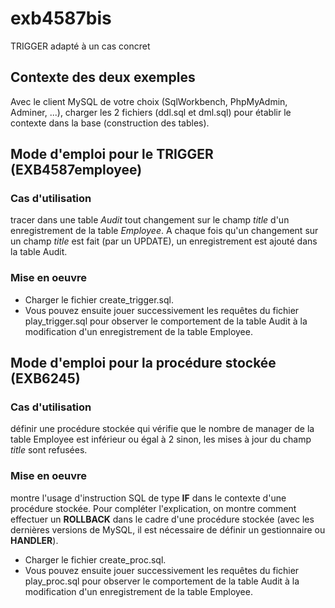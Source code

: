 # exb4587bis
TRIGGER adapté à un cas concret

## Contexte des deux exemples
Avec le client MySQL de votre choix (SqlWorkbench, PhpMyAdmin, Adminer, ...), charger les 2 fichiers (ddl.sql et dml.sql) pour établir le contexte dans la base (construction des tables).

## Mode d'emploi pour le TRIGGER (EXB4587employee)
### Cas d'utilisation
tracer dans une table _Audit_ tout changement sur le champ _title_ d'un enregistrement de la table _Employee_. A chaque fois qu'un changement sur un champ _title_ est fait (par un UPDATE), un enregistrement est ajouté dans la table Audit.
### Mise en oeuvre
- Charger le fichier create_trigger.sql.
- Vous pouvez ensuite jouer successivement les requêtes du fichier play_trigger.sql pour observer le comportement de la table Audit à la modification d'un enregistrement de la table Employee.

## Mode d'emploi pour la procédure stockée (EXB6245)
### Cas d'utilisation
définir une procédure stockée qui vérifie que le nombre de manager de la table Employee est inférieur ou égal à 2 sinon, les mises à jour du champ _title_ sont refusées.
### Mise en oeuvre
montre l'usage d'instruction SQL de type __IF__ dans le contexte d'une procédure stockée. Pour compléter l'explication, on montre comment effectuer un __ROLLBACK__ dans le cadre d'une procédure stockée (avec les dernières versions de MySQL, il est nécessaire de définir un gestionnaire ou __HANDLER__).
- Charger le fichier create_proc.sql.
- Vous pouvez ensuite jouer successivement les requêtes du fichier play_proc.sql pour observer le comportement de la table Audit à la modification d'un enregistrement de la table Employee.

